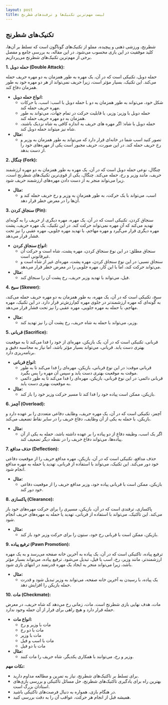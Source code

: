 ```yaml
---
layout: post
title: لیست مهم‌ترین تکنیک‌ها و ترفندهای شطرنج
---
```


## تکنیک‌های شطرنج

شطرنج، ورزشی ذهنی و پیچیده، مملو از تکنیک‌های گوناگون است که تسلط بر آن‌ها، کلید موفقیت در این بازی محسوب می‌شود. در این مقاله، به بررسی جامع و مفصل برخی از مهم‌ترین تکنیک‌های شطرنج می‌پردازیم.

**1. حمله دوبل (Double Attack):**

حمله دوبل، تکنیکی است که در آن، یک مهره به طور همزمان به دو مهره حریف حمله می‌کند. این تکنیک، بسیار مؤثر است، زیرا حریف نمی‌تواند از هر دو مهره خود به طور همزمان دفاع کند.

* **انواع حمله دوبل:**
    * حمله دوبل با اسب: اسب، با حرکات L شکل خود، می‌تواند به طور همزمان به دو مهره حریف حمله کند.
    * حمله دوبل با وزیر: وزیر، با قابلیت حرکت در تمام جهات، می‌تواند به طور همزمان به دو مهره حریف حمله کند.
    * حمله دوبل با شاه: اگر مهره های حریف به اندازه کافی به شاه نزدیک باشند، شاه نیز میتواند حمله دوبل کند.
* **مثال:**
    * تصور کنید اسب شما در خانه‌ای قرار دارد که می‌تواند به طور همزمان به وزیر و رخ حریف حمله کند. در این صورت، حریف مجبور است یکی از مهره‌های خود را از دست بدهد.

**2. چنگال (Fork):**

چنگال، نوعی حمله دوبل است که در آن، یک مهره به طور همزمان به دو مهره ارزشمند حریف، مانند وزیر و رخ، حمله می‌کند. چنگال، یکی از قوی‌ترین تکنیک‌های شطرنج است، زیرا می‌تواند منجر به از دست دادن مهره‌های ارزشمند حریف شود.

* **مثال:**
    * اسب، می‌تواند با یک حرکت، به طور همزمان به وزیر و رخ حریف حمله کند و آن‌ها را در معرض خطر قرار دهد.

**3. سنجاق کردن (Pin):**

سنجاق کردن، تکنیکی است که در آن، یک مهره، مهره دیگری از حریف را به گونه‌ای تهدید می‌کند که آن مهره نمی‌تواند حرکت کند. در این تکنیک، یک مهره حریف، پشت مهره دیگری قرار می‌گیرد و مهره مهاجم، با تهدید مهره جلویی، مهره عقبی را نیز تحت فشار قرار می‌دهد.

* **انواع سنجاق کردن:**
    * سنجاق مطلق: در این نوع سنجاق کردن، مهره پشت، شاه است و حرکت آن غیرقانونی است.
    * سنجاق نسبی: در این نوع سنجاق کردن، مهره پشت، مهره‌ای غیر از شاه است و می‌تواند حرکت کند، اما با این کار، مهره جلویی را در معرض خطر قرار می‌دهد.
* **مثال:**
    * فیل، می‌تواند با تهدید وزیر حریف، رخ پشت آن را سنجاق کند.

**4. سیخ (Skewer):**

سیخ، تکنیکی است که در آن، یک مهره، به طور همزمان به دو مهره حریف حمله می‌کند، به گونه‌ای که مهره ارزشمندتر در جلوی مهره کم‌ارزش‌تر قرار دارد. در این تکنیک، مهره مهاجم، با حمله به مهره جلویی، مهره عقبی را نیز تحت فشار قرار می‌دهد.

* **مثال:**
    * وزیر، می‌تواند با حمله به شاه حریف، رخ پشت آن را نیز تهدید کند.

**5. قربانی (Sacrifice):**

قربانی، تکنیکی است که در آن، یک بازیکن، مهره‌ای از خود را فدا می‌کند تا به موقعیت بهتری دست یابد. قربانی، می‌تواند بسیار مؤثر باشد، اما نیاز به محاسبه دقیق و برنامه‌ریزی دارد.

* **انواع قربانی:**
    * قربانی موقت: در این نوع قربانی، بازیکن، مهره‌ای را فدا می‌کند تا به طور موقت به موقعیت بهتری دست یابد و سپس آن مهره را پس بگیرد.
    * قربانی دائمی: در این نوع قربانی، بازیکن، مهره‌ای را فدا می‌کند تا به طور دائمی به موقعیت بهتری دست یابد.
* **مثال:**
    * بازیکن، ممکن است پیاده خود را فدا کند تا مسیر حرکت وزیر خود را باز کند.

**6. آچمز (Overload):**

آچمز، تکنیکی است که در آن، یک مهره حریف، وظایف دفاعی متعددی را بر عهده دارد و بازیکن، با حمله به یکی از آن وظایف، دفاع حریف را در سایر نقاط تضعیف می‌کند.

* **مثال:**
    * اگر یک اسب، وظیفه دفاع از دو پیاده را بر عهده داشته باشد، حمله به یکی از آن پیاده‌ها، می‌تواند دفاع حریف را در نقطه دیگر تضعیف کند.

**7. حذف مدافع (Deflection):**

حذف مدافع، تکنیکی است که در آن، بازیکن، مهره مدافع حریف را از موقعیت دفاعی خود دور می‌کند. این تکنیک، می‌تواند با استفاده از قربانی، تهدید یا حمله به مهره مدافع انجام شود.

* **مثال:**
    * بازیکن، ممکن است با قربانی پیاده خود، وزیر مدافع حریف را از موقعیت دفاعی خود دور کند.

**8. پاکسازی (Clearance):**

پاکسازی، ترفندی است که در آن، بازیکن، مسیری را برای حرکت مهره‌های خود باز می‌کند. این تاکتیک، می‌تواند با استفاده از قربانی، تهدید یا حمله به مهره‌های حریف انجام شود.

* **مثال:**
    * بازیکن، ممکن است با قربانی رخ خود، ستون را برای حرکت وزیر خود باز کند.

**9. ترفیع پیاده (Pawn Promotion):**

ترفیع پیاده، تاکتیکی است که در آن، یک پیاده به آخرین خانه صفحه می‌رسد و به یک مهره ارزشمندتر، مانند وزیر، رخ، اسب یا فیل، تبدیل می‌شود. ترفیع پیاده، می‌تواند بسیار مؤثر باشد، زیرا می‌تواند منجر به ایجاد یک مهره قدرتمند در انتهای بازی شود.

* **مثال:**
    * یک پیاده، با رسیدن به آخرین خانه صفحه، می‌تواند به وزیر تبدیل شود و قدرت حمله بازیکن را افزایش دهد.

**10. مات (Checkmate):**

مات، هدف نهایی بازی شطرنج است. مات، زمانی رخ می‌دهد که شاه حریف، در معرض حمله قرار دارد و هیچ راهی برای فرار از آن حمله وجود ندارد.

* **انواع مات:**
    * مات با وزیر و رخ
    * مات با دو رخ
    * مات با وزیر
    * مات با اسب و فیل
    * مات با دو فیل
* **مثال:**
    * وزیر و رخ، می‌توانند با همکاری یکدیگر، شاه حریف را مات کنند.

**نکات مهم:**

* برای تسلط بر تاکتیک‌های شطرنج، نیاز به تمرین و مطالعه مداوم دارید.
* بهترین راه برای یادگیری تاکتیک‌های شطرنج، حل مسائل تاکتیکی و بررسی بازی‌های استادان بزرگ است.
* در هنگام بازی، همواره به دنبال فرصت‌های تاکتیکی باشید.
* همیشه قبل از انجام هر حرکت، عواقب آن را به دقت بررسی کنید.
